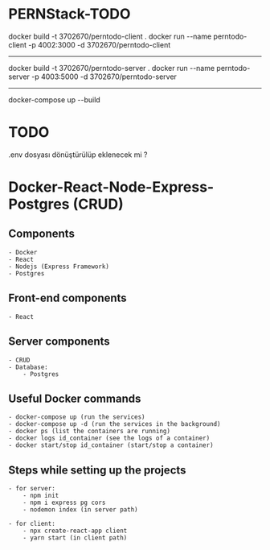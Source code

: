 # PERNStack-TODO
 
<!-- docker build -f Dockerfile.dev -t aykutmyl/perntodo-client .
docker run -it -p 4002:3000 aykutmyl/perntodo-client -->


docker build -t 3702670/perntodo-client .
docker run --name perntodo-client -p 4002:3000 -d 3702670/perntodo-client

--------------

<!-- docker build -f Dockerfile.dev -t aykutmyl/perntodo-server .
docker run -it -p 4003:5000 aykutmyl/perntodo-server

docker build -t your_dockerhub_username/nodejs-image-demo .
docker run --name nodejs-image-demo -p 80:8080 -d your_dockerhub_username/nodejs-image-demo -->

docker build -t 3702670/perntodo-server .
docker run --name perntodo-server -p 4003:5000 -d 3702670/perntodo-server


--------------

docker-compose up --build

# TODO

.env dosyası dönüştürülüp eklenecek mi ?


# Docker-React-Node-Express-Postgres (CRUD)

## Components ##
	- Docker
	- React
	- Nodejs (Express Framework)
	- Postgres

## Front-end components ##
    - React


## Server components ##
	- CRUD
	- Database:
		- Postgres

## Useful Docker commands ##
	- docker-compose up (run the services)
	- docker-compose up -d (run the services in the background)
	- docker ps (list the containers are running)
	- docker logs id_container (see the logs of a container)
	- docker start/stop id_container (start/stop a container)

## Steps while setting up the projects ## 
    - for server:
		- npm init
		- npm i express pg cors
		- nodemon index (in server path)

	- for client:
		- npx create-react-app client
		- yarn start (in client path)